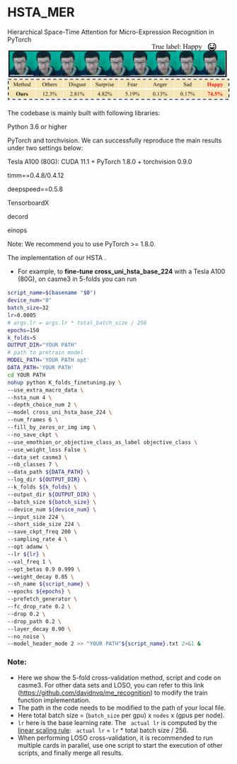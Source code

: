 # HSTA_MER
Hierarchical Space-Time Attention for Micro-Expression Recognition in PyTorch
![Alt text](happy.png "Optional title")

The codebase is mainly built with following libraries:

Python 3.6 or higher

PyTorch and torchvision.
We can successfully reproduce the main results under two settings below:

Tesla A100 (80G): CUDA 11.1 + PyTorch 1.8.0 + torchvision 0.9.0


timm==0.4.8/0.4.12

deepspeed==0.5.8



TensorboardX

decord

einops

Note:
We recommend you to use PyTorch >= 1.8.0.


The implementation of our HSTA .

-  For example, to **fine-tune cross_uni_hsta_base_224** with a Tesla A100 (80G), on casme3 in 5-folds you can run

  ```bash
script_name=$(basename "$0")
device_num="0"
batch_size=32
lr=0.0005
# args.lr = args.lr * total_batch_size / 256
epochs=150
k_folds=5
OUTPUT_DIR="YOUR PATH"
# path to pretrain model
MODEL_PATH='YOUR PATH opt'
DATA_PATH='YOUR PATH'
cd YOUR PATH
nohup python K_folds_finetuning.py \
--use_extra_macro_data \
--hsta_num 4 \
--depth_choice_num 2 \
--model cross_uni_hsta_base_224 \
--num_frames 6 \
--fill_by_zeros_or_img img \
--no_save_ckpt \
--use_emothion_or_objective_class_as_label objective_class \
--use_weight_loss False \
--data_set casme3 \
--nb_classes 7 \
--data_path ${DATA_PATH} \
--log_dir ${OUTPUT_DIR} \
--k_folds ${k_folds} \
--output_dir ${OUTPUT_DIR} \
--batch_size ${batch_size} \
--device_num ${device_num} \
--input_size 224 \
--short_side_size 224 \
--save_ckpt_freq 200 \
--sampling_rate 4 \
--opt adamw \
--lr ${lr} \
--val_freq 1 \
--opt_betas 0.9 0.999 \
--weight_decay 0.05 \
--sh_name ${script_name} \
--epochs ${epochs} \
--prefetch_generator \
--fc_drop_rate 0.2 \
--drop 0.2 \
--drop_path 0.2 \
--layer_decay 0.90 \
--no_noise \
--model_header_mode 2 >> "YOUR PATH"${script_name}.txt 2>&1 &

  ```


### Note:

- Here we show the 5-fold cross-validation method, script and code on casme3. For other data sets and LOSO, you can refer to this link (https://github.com/davidnvq/me_recognition)  to modify the train function implementation.
- The path in the code needs to be modified to the path of your local file.
- Here total batch size = (`batch_size` per gpu) x `nodes` x (gpus per node).
- `lr` here is the base learning rate. The ` actual lr` is computed by the [linear scaling rule](https://arxiv.org/abs/1706.02677): `` actual lr`` = `lr` * total batch size / 256.
- When performing LOSO cross-validation, it is recommended to run multiple cards in parallel, use one script to start the execution of other scripts, and finally merge all results.
